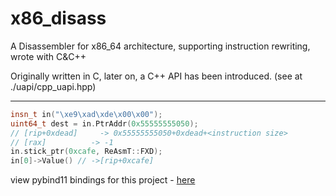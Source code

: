 # x86_disass
A Disassembler for x86_64 architecture, supporting instruction rewriting, wrote with C&amp;C++

Originally written in C, later on, a C++ API has been introduced. (see at ./uapi/cpp_uapi.hpp)

---
```c++
insn_t in("\xe9\xad\xde\x00\x00");
uint64_t dest = in.PtrAddr(0x55555555050);
// [rip+0xdead] 	-> 0x55555555050+0xdead+<instruction size>
// [rax]          -> -1
in.stick_ptr(0xcafe, ReAsmT::FXD);
in[0]->Value() // ->[rip+0xcafe]
```

view pybind11 bindings for this project - [here](https://github.com/HeX0Rci5T/x86_pybindings)
